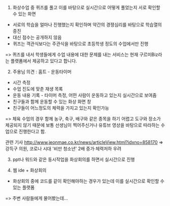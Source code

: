 1. 화상수업 중 퀴즈를 풀고 이를 바탕으로 실시간으로 어떻게 풀었는지 서로 확인할 수 있는 화면

-   서로의 학습을 얼마나 진행했는지 확인하며 약간의 경쟁심리를 바탕으로 학습열의 증진
-   대신 점수는 공개하지 않음
-   퀴즈는 객관식보다는 주관식을 바탕으로 초등학생 정도의 수업에서만 진행

=> 퀴즈를 내서 학생들에게 수업 내용에 대한 문제를 내는 서비스는 현재 구르미Biz라는 플랫폼에서 제공하고 있다고 합니다.

2. 주용님 의견 : 홈트 - 운동타이머

-   시간 측정
-   수업 진도에 맞춘 재생 목록
-   운동 내용 기록 - 타이머 측정, 어떤 사람이 운동하고 있는지 실시간으로 보여줌
-   친구들과 함께 운동할 수 있는 화상 화면 창
-   친구들이 어느정도의 체력을 가지고 있는지 확인가능

=> 체육 수업의 경우 함께 농구, 축구, 배구와 같은 종목을 하기 어렵고 도구와 장소가 제공되지 않기 때문에 보통 선생님이 찍어주신거나 유튜브 영상을 바탕으로 따라하는 수업으로 진행한다고 함.

관련 기사
http://www.jeonmae.co.kr/news/articleView.html?idxno=858170
=> 강득구 의원, 코로나 시대 '비만 청소년' 2배 증가·체력저하 우려

3. ppt나 워드와 같은 동시작업을 화상회의를 하면서 실시간으로 진행

4. 웹 ide + 화상회의

-   화상회의 중에 코드를 같이 확인해야하는 경우가 있는데 이를 실시간으로 확인할 수 있는 플랫폼

=> 주변 사람들에게 물어봤는데...
